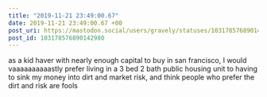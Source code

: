 ```yaml
---
title: "2019-11-21 23:49:00.67"
date: 2019-11-21 23:49:00.67 +00
post_uri: https://mastodon.social/users/gravely/statuses/103178576890142980
post_id: 103178576890142980
---
```

as a kid haver with nearly enough capital to buy in san francisco, I would vaaaaaaaaaastly prefer living in a 3 bed 2 bath public housing unit to having to sink my money into dirt and market risk, and think people who prefer the dirt and risk are fools


